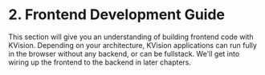 # 2. Frontend Development Guide

This section will give you an understanding of building frontend code with KVision. Depending on your architecture, KVision applications can run fully in the browser without any backend, or can be fullstack. We'll get into wiring up the frontend to the backend in later chapters.
